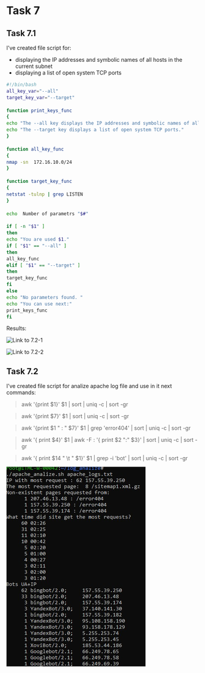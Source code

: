 # Task 7

## Task 7.1 
I've created file script for:
- displaying the IP addresses and symbolic names of all hosts in the current subnet
- displaying a list of open system TCP ports

```sh
#!/bin/bash
all_key_var="--all"
target_key_var="--target"

function print_keys_func
{
echo "The --all key displays the IP addresses and symbolic names of all hosts in the current subnet"
echo "The --target key displays a list of open system TCP ports."
}

function all_key_func
{
nmap -sn  172.16.10.0/24
}

function target_key_func
{
netstat -tulnp | grep LISTEN
}

echo  Number of parametrs "$#"

if [ -n "$1" ]
then
echo "You are used $1."
if [ "$1" == "--all" ]
then
all_key_func
elif [ "$1" == "--target" ]
then
target_key_func
fi
else
echo "No parameters found. "
echo "You can use next:"
print_keys_func
fi
```
Results:

![Link to 7.2-1](task7.1/task7.1-script-result1.jpg)

![Link to 7.2-2](task7.1/task7.1-script-result2.jpg)

## Task 7.2

I've created file script for analize apache log file and use in it next commands:

> awk '{print $1}' $1 | sort | uniq -c | sort -gr 

> awk '{print $7}' $1 | sort | uniq -c | sort -gr 

> awk '{print $1 " : " $7}' $1 | grep 'error404' | sort | uniq -c | sort -gr 

> awk '{ print $4}' $1 | awk -F : '{ print $2 ":" $3}' | sort | uniq -c | sort -gr 

> awk '{ print $14 " \t " $1}' $1 | grep -i 'bot' | sort | uniq -c | sort -gr 

![Link to 7.2](task7.2/task7.2-script-result.jpg)